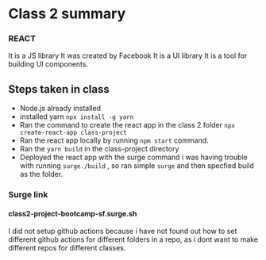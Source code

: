 # Class 2 summary

### **REACT**
It is a JS library 
It was created by Facebook
It is a UI library
It is a tool for building UI components.

## Steps taken in class
* Node.js already installed
* installed yarn 
`npx install -g yarn`
* Ran the command to create the react app in the class 2 folder
`npx create-react-app class-project`
* Ran the react app locally by running `npm start` command.
* Ran the `yarn build` in the class-project directory 
* Deployed the react app with the surge command
i was having trouble with running `surge./build` , so ran simple `surge` and then specfied build as the folder.
### Surge link
#### class2-project-bootcamp-sf.surge.sh
I did not setup github actions because i have not found out how to set different github actions for different folders in a repo, as i dont want to make different repos for different classes.
